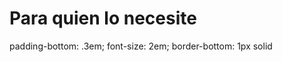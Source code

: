 <h1>Para quien lo necesite</h1>
    padding-bottom: .3em;
    font-size: 2em;
    border-bottom: 1px solid